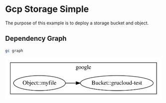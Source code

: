 # Gcp Storage Simple

The purpose of this example is to deploy a storage bucket and object.

## Dependency Graph

```sh
gc graph
```

![Graph](grucloud.svg)
